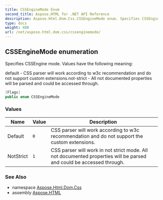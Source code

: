 ```yaml
---
title: CSSEngineMode Enum
second_title: Aspose.HTML for .NET API Reference
description: Aspose.Html.Dom.Css.CSSEngineMode enum. Specifies CSSEngine mode. Values have the following meaning
type: docs
weight: 480
url: /net/aspose.html.dom.css/cssenginemode/
---
```

## CSSEngineMode enumeration

Specifies CSSEngine mode. Values have the following meaning:

default - CSS parser will work according to w3c recommendation and do not support custom extensions.not-strict - All not documented properties will be parsed and could be accessed through.

```csharp
[Flags]
public enum CSSEngineMode
```

### Values

| Name | Value | Description |
| --- | --- | --- |
| Default | `0` | CSS parser will work according to w3c recommendation and do not support the custom extensions. |
| NotStrict | `1` | CSS parser will work in not strict mode. All not documented properties will be parsed and could be accessed through. |

### See Also

* namespace [Aspose.Html.Dom.Css](../../aspose.html.dom.css/)
* assembly [Aspose.HTML](../../)
